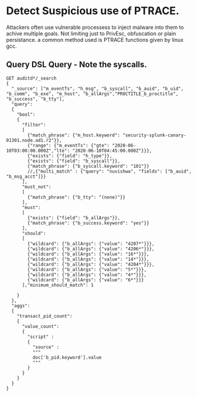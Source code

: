 # Detect Suspicious use of PTRACE.
Attackers often use vulnerable processess to inject malware into them to achive multiple goals. Not limiting just to PrivEsc, obfuscation or plain persistance.
a common method used is PTRACE functions given by linux gcc.

## Query DSL Query - Note the syscalls.
```
GET auditd*/_search
{
  "_source": ["m_eventTs", "h_msg", "b_syscall", "b_auid", "b_uid", "b_comm", "b_exe", "m_host", "b_allArgs","PROCTITLE_b_proctitle", "b_success", "b_tty"],
  "query": 
  {
    "bool": 
    {
      "filter": 
      [
        {"match_phrase": {"m_host.keyword": "security-splunk-canary-01301.node.ad1.r2"}},
        {"range": {"m_eventTs": {"gte": "2020-06-10T03:00:00.000Z","lte": "2020-06-10T04:45:00.000Z"}}},
        {"exists": {"field": "h_type"}},
        {"exists": {"field": "b_syscall"}},
        {"match_phrase": {"b_syscall.keyword": "101"}}
        //,{"multi_match" : {"query": "nuvishwa", "fields": ["b_auid", "b_msg_acct"]}}
      ],
      "must_not": 
      [
        {"match_phrase": {"b_tty": "(none)"}}
      ],
      "must": 
      [
        {"exists": {"field": "b_allArgs"}},
        {"match_phrase": {"b_success.keyword": "yes"}}
      ],
      "should": 
      [
        {"wildcard": {"b_allArgs": {"value": "4207*"}}},
        {"wildcard": {"b_allArgs": {"value": "4206*"}}},
        {"wildcard": {"b_allArgs": {"value": "16*"}}},
        {"wildcard": {"b_allArgs": {"value": "14*"}}},
        {"wildcard": {"b_allArgs": {"value": "4204*"}}},
        {"wildcard": {"b_allArgs": {"value": "5*"}}},
        {"wildcard": {"b_allArgs": {"value": "4*"}}},
        {"wildcard": {"b_allArgs": {"value": "6*"}}}
      ],"minimum_should_match": 1
      
    }
  },
  "aggs": 
  {
    "transact_pid_count": 
    {
      "value_count": 
      {
        "script" : 
        {
          "source" :
          """
          doc['b_pid.keyword'].value
          """
        }
      }
    }
  }
}
```
